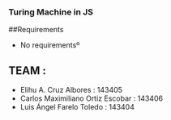 ### Turing Machine in JS

##Requirements
* No requirementsº

## TEAM : 
* Elihu A. Cruz Albores : 143405
* Carlos Maximiliano Ortiz Escobar : 143406
* Luis Ángel Farelo Toledo : 143404
